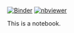 [![Binder](https://mybinder.org/badge_logo.svg)](https://mybinder.org/v2/gh/CallumWalley/hjun046_2021-05-12/HEAD?filepath=profile.ipynb)
[![nbviewer](https://raw.githubusercontent.com/jupyter/design/master/logos/Badges/nbviewer_badge.svg)](https://nbviewer.jupyter.org/github/CallumWalley/hjun046_2021-05-12/blob/main/profile.ipynb)

This is a notebook.

